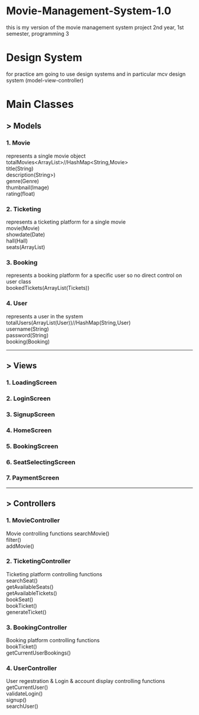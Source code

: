 # Movie-Management-System-1.0
this is my version of the movie management system project 2nd year, 1st semester, programming 3

# Design System
for practice am going to use design systems and in particular mcv design system (model-view-controller)

# Main Classes
## > Models
###    1. Movie
represents a single movie object <br>
totalMovies<ArrayList<Movie>>//HashMap<String,Movie> 
<br> title(String) 
<br> description(String>)
<br> genre(Genre)
<br> thumbnail(Image)
<br> rating(float)

###    2. Ticketing
represents a ticketing platform for a single movie <br>
movie(Movie)
<br> showdate(Date) 
<br> hall(Hall)
<br> seats(ArrayList<Boolean>)

###    3. Booking
represents a booking platform for a specific user so no direct control on user class <br>
bookedTickets(ArrayList(Tickets))

###    4. User
represents a user in the system <br>
totalUsers(ArrayList(User))//HashMap(String,User) 
<br> username(String) 
<br> password(String) 
<br> booking(Booking)

***

## > Views
###    1. LoadingScreen
###    2. LoginScreen
###    3. SignupScreen
###    4. HomeScreen
###    5. BookingScreen
###    6. SeatSelectingScreen
###    7. PaymentScreen

***

## > Controllers
### 1. MovieController
Movie controlling functions
searchMovie() 
<br> filter() 
<br> addMovie()

### 2. TicketingController
Ticketing platform controlling functions <br>
searchSeat() 
<br> getAvailableSeats() 
<br> getAvailableTickets() 
<br> bookSeat() 
<br> bookTicket() 
<br> generateTicket()

### 3. BookingController
Booking platform controlling functions <br>
bookTicket() 
<br> getCurrentUserBookings()

### 4. UserController
User regestration & Login & account display controlling functions <br>
getCurrentUser() 
<br> validateLogin() 
<br> signup() 
<br> searchUser()
